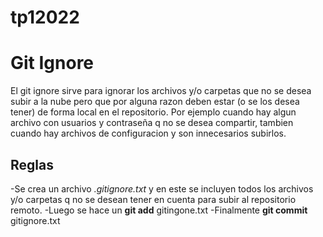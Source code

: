 # tp12022
# Git Ignore 
El git ignore sirve para ignorar los archivos y/o carpetas que no se desea subir a la nube pero que por alguna razon deben estar (o se los desea tener) de forma local en el repositorio. Por ejemplo cuando hay algun archivo con usuarios y contraseña q no se desea compartir, tambien cuando hay archivos de configuracion y son innecesarios subirlos.
## Reglas
-Se crea un archivo _.gitignore.txt_ y en este se incluyen todos los archivos y/o carpetas q no se desean tener en cuenta para subir al repositorio remoto.
-Luego se hace un **git add** gitingone.txt 
-Finalmente **git commit** gitignore.txt

